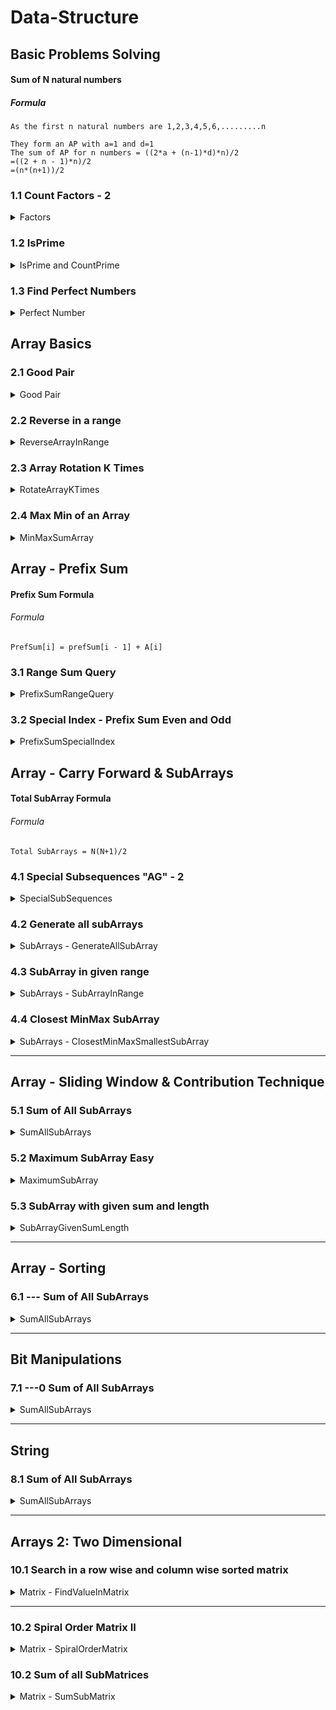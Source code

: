 # Data-Structure
## Basic Problems Solving
#### Sum of N natural numbers
##### Formula
```
As the first n natural numbers are 1,2,3,4,5,6,.........n

They form an AP with a=1 and d=1
The sum of AP for n numbers = ((2*a + (n-1)*d)*n)/2
=((2 + n - 1)*n)/2
=(n*(n+1))/2
```
### 1.1 Count Factors - 2
<details>
<summary>Factors</summary>

#### Problem Description
```
Given an integer A, you need to find the count of it's factors.
Factor of a number is the number which divides it perfectly leaving no remainder.
Example : 1, 2, 3, 6 are factors of 6
```
#### Problem Constraints
- 1 <= A <= 10<sup>9</sup>
#### Input Format : `The first and only argument is an integer A.`
#### Output Format : `Return the count of factors of A.`
#### Examples : 
**Input 1:** `5`  &nbsp;&nbsp;&nbsp;&nbsp;&nbsp;  **Output 1:** `2`

**Input 2:** `10` &nbsp;&nbsp;&nbsp;&nbsp;&nbsp;  **Output 2:** `4`
#### Example Explanation
***Explanation 1:*** `Factors of 5 are 1 and 5.`

***Explanation 2:*** `Factors of 10 are 1, 2, 5, and 10.`
</details>

### 1.2 IsPrime
<details>
<summary>IsPrime and CountPrime</summary>

#### Problem Description
```
Given a number A. Return 1 if A is prime and return 0 if not. 

Note : 
The value of A can cross the range of Integer.
```
#### Problem Constraints
- 1 <= A <= 10<sup>9</sup>
#### Input Format : `The first and only argument is an integer A.`
#### Output Format : `Return 1 if A is prime else return 0..`
#### Examples :
**Input 1:** `A = 5`  &nbsp;&nbsp;&nbsp;&nbsp;&nbsp;  **Output 1:** `1`

**Input 2:** `A = 10` &nbsp;&nbsp;&nbsp;&nbsp;&nbsp;  **Output 2:** `0`
#### Example Explanation
***Explanation 1:*** `5 is a prime number.`

***Explanation 2:*** `10 is not a prime number.`
</details>

### 1.3 Find Perfect Numbers
<details>
<summary>Perfect Number</summary>

#### Problem Description
```
You are given an integer A. You have to tell whether it is a perfect number or not.
Perfect number is a positive integer which is equal to the sum of its proper positive divisors.
A <bold>proper divisor</bold> of a natural number is the divisor that is strictly less than the number.
```
#### Problem Constraints
- 1 <= A <= 10<sup>6</sup>
#### Input Format : `First and only argument contains a single positive integer A.`
#### Output Format : `Return 1 if A is a perfect number and 0 otherwise.`
#### Examples :
**Input 1:** `A = 4`  &nbsp;&nbsp;&nbsp;&nbsp;&nbsp;  **Output 1:** `0`

**Input 2:** `A = 6` &nbsp;&nbsp;&nbsp;&nbsp;&nbsp;  **Output 2:** `1`
#### Example Explanation
***Explanation 1:*** `For A = 4, the sum of its proper divisors = 1 + 2 = 3, is not equal to 4.`

***Explanation 2:*** `For A = 6, the sum of its proper divisors = 1 + 2 + 3 = 6, is equal to 6.`
</details>

## Array Basics
### 2.1 Good Pair
<details>
<summary>Good Pair</summary>

#### Problem Description
```
Given an array A and an integer B. A pair(i, j) in the array is a good pair if i != j and (A[i] + A[j] == B).
Check if any good pair exist or not.
```
#### Problem Constraints
- 1 <= A.size() <= 10<sup>4</sup>
- 1 <= A[i] <= 10<sup>9</sup>
- 1 <= B <= 10<sup>9</sup>
#### Input Format : 
```
First argument is an integer array A.
Second argument is an integer B.
```
#### Output Format : `Return 1 if good pair exist otherwise return 0.`
#### Examples :
**Input 1:** `A = [1,2,3,4] B = 7`  &nbsp;&nbsp;&nbsp;&nbsp;&nbsp;  **Output 1:** `1`

**Input 2:** `A = [1,2,4] B = 4` &nbsp;&nbsp;&nbsp;&nbsp;&nbsp;  **Output 2:** `0`

**Input 3:** `A = [1,2,2] B = 4` &nbsp;&nbsp;&nbsp;&nbsp;&nbsp;  **Output 3:** `1`
#### Example Explanation
***Explanation 1:*** `(i,j) = (3,4)`

***Explanation 2:*** `No pair has sum equal to 4.`

***Explanation 3:*** ` (i,j) = (2,3)`
</details>

### 2.2 Reverse in a range
<details>
<summary>ReverseArrayInRange</summary>

#### Problem Description
```
Given an array A of N integers and also given two integers B and C. 
Reverse the elements of the array A within the given inclusive range [B, C].
```
#### Problem Constraints
- 1 <= N <= 10<sup>5</sup>
- 1 <= A[i] <= 10<sup>9</sup>
- 0 <= B <= C <= N - 1
#### Input Format :
```
The first argument A is an array of integer.
The second and third arguments are integers B and C
```
#### Output Format : `Return the array A after reversing in the given range.`
#### Examples :
**Input 1:** `A = [1,2,3,4] B = 2 C = 3`  &nbsp;&nbsp;&nbsp;&nbsp;&nbsp;  **Output 1:** `[1, 2, 4, 3]`

**Input 2:** `A = [2, 5, 6] B = 0  C = 2` &nbsp;&nbsp;&nbsp;&nbsp;&nbsp;  **Output 2:** `[6, 5, 2]`

#### Example Explanation
***Explanation 1:*** `We reverse the subarray [3, 4].`

***Explanation 2:*** `We reverse the entire array [2, 5, 6].`
</details>

### 2.3 Array Rotation K Times
<details>
<summary>RotateArrayKTimes</summary>

#### Problem Description
```
Given an integer array A of size N and an integer B, you have to return the same array after rotating it B times towards the right.
```
#### Problem Constraints
- 1 <= N <= 10<sup>5</sup>
- 1 <= A[i] <= 10<sup>9</sup>
- 1 <= B <= 10<sup>9</sup>
#### Input Format :
```
The first argument given is the integer array A.
The second argument given is the integer B.
```
#### Output Format : `Return the array A after rotating it B times to the right.`
#### Examples :
**Input 1:** `A = [1, 2, 3, 4] B = 2`  &nbsp;&nbsp;&nbsp;&nbsp;&nbsp;  **Output 1:** `[3, 4, 1, 2]`

**Input 2:** `A = [2, 5, 6] B = 1` &nbsp;&nbsp;&nbsp;&nbsp;&nbsp;  **Output 2:** `[6, 5, 2]`

#### Example Explanation
***Explanation 1:*** `Rotate towards the right 2 times - [1, 2, 3, 4] => [4, 1, 2, 3] => [3, 4, 1, 2].`

***Explanation 2:*** `Rotate towards the right 1 time - [2, 5, 6] => [6, 2, 5].`
</details>

### 2.4 Max Min of an Array
<details>
<summary>MinMaxSumArray</summary>

#### Problem Description
```
Given an array A of size N. You need to find the sum of Maximum and Minimum element in the given array.
```
#### Problem Constraints
- 1 <= N <= 10<sup>5</sup>
- 10<sup>9</sup> <= A[i] <= 10<sup>9</sup>
#### Input Format : `First argument A is an integer array.`
#### Output Format : `Return the sum of maximum and minimum element of the array.`
#### Examples :
**Input 1:** `A = [-2, 1, -4, 5, 3] `  &nbsp;&nbsp;&nbsp;&nbsp;&nbsp;  **Output 1:** `1`

**Input 2:** `A = [1, 3, 4, 1]` &nbsp;&nbsp;&nbsp;&nbsp;&nbsp;  **Output 2:** `5`

#### Example Explanation
***Explanation 1:*** `Maximum Element is 5 and Minimum element is -4. (5 + (-4)) = 1. `

***Explanation 2:*** `Maximum Element is 4 and Minimum element is 1. (4 + 1) = 5.`
</details>

## Array - Prefix Sum
#### Prefix Sum Formula
###### Formula
```
PrefSum[i] = prefSum[i - 1] + A[i]
```
### 3.1 Range Sum Query
<details>
<summary>PrefixSumRangeQuery</summary>

#### Problem Description
```
You are given an integer array A of length N.
You are also given a 2D integer array B with dimensions M x 2, where each row denotes a [L, R] query.
For each query, you have to find the sum of all elements from L to R indices in A (0 - indexed).
More formally, find A[L] + A[L + 1] + A[L + 2] +... + A[R - 1] + A[R] for each query.
```
#### Problem Constraints
- 1 <= N, M <= 10<sup>5</sup> 
- 1 <= A[i] <= 10<sup>9</sup>
- 0 <= L <= R < N
#### Input Format : 
```
The first argument is the integer array A.
The second argument is the 2D integer array B.
```
#### Output Format : `Return an integer array of length M where ith element is the answer for ith query in B.`
#### Examples :
**Input 1:** `A = [1, 2, 3, 4, 5] B = [[0, 3], [1, 2]]`  &nbsp;&nbsp;&nbsp;&nbsp;&nbsp;  **Output 1:** `[10, 5]`

**Input 2:** `A = [2, 2, 2] B = [[0, 0], [1, 2]]` &nbsp;&nbsp;&nbsp;&nbsp;&nbsp;  **Output 2:** `[2, 4]`

#### Example Explanation
***Explanation 1:*** 
```
The sum of all elements of A[0 ... 3] = 1 + 2 + 3 + 4 = 10.
The sum of all elements of A[1 ... 2] = 2 + 3 = 5.
```

***Explanation 2:*** 
```
The sum of all elements of A[0 ... 0] = 2 = 2.
The sum of all elements of A[1 ... 2] = 2 + 2 = 4.
```
</details>

### 3.2 Special Index - Prefix Sum Even and Odd
<details>
<summary>PrefixSumSpecialIndex</summary>

#### Problem Description
```
Given an array, arr[] of size N, the task is to find the count of array indices such that removing an element from these indices makes the sum of even-indexed and odd-indexed array elements equal.
```
#### Problem Constraints
- 1 <= N <= 10<sup>5</sup>
- 10<sup>5</sup> <= A[i] <= 10<sup>5</sup>
- Sum of all elements of A <= 109
#### Input Format :
```
First argument contains an array A of integers of size N
```
#### Output Format : `Return the count of array indices such that removing an element from these indices makes the sum of even-indexed and odd-indexed array elements equal.`
#### Examples :
**Input 1:** `A = A = [2, 1, 6, 4]`  &nbsp;&nbsp;&nbsp;&nbsp;&nbsp;  **Output 1:** `1`

**Input 2:** `A = [1, 1, 1]` &nbsp;&nbsp;&nbsp;&nbsp;&nbsp;  **Output 2:** `3`

#### Example Explanation
***Explanation 1:***
```
Removing arr[1] from the array modifies arr[] to { 2, 6, 4 } such that, arr[0] + arr[2] = arr[1]. 
Therefore, the required output is 1.
```

***Explanation 2:***
```
Removing arr[0] from the given array modifies arr[] to { 1, 1 } such that arr[0] = arr[1] 
Removing arr[1] from the given array modifies arr[] to { 1, 1 } such that arr[0] = arr[1] 
Removing arr[2] from the given array modifies arr[] to { 1, 1 } such that arr[0] = arr[1] 
Therefore, the required output is 3.
```
</details>

## Array - Carry Forward & SubArrays
#### Total SubArray Formula
###### Formula
```
Total SubArrays = N(N+1)/2
```
### 4.1 Special Subsequences "AG" - 2
<details>
<summary>SpecialSubSequences</summary>

#### Problem Description
```
You have given a string A having Uppercase English letters.
You have to find the number of pairs (i, j) such that A[i] = 'A', A[j] = 'G' and i < j.
```
#### Problem Constraints
- 1 <= length(A) <= 10<sup>5</sup>
#### Input Format : `First and only argument is a string A.`
#### Output Format : `Return an long integer denoting the answer.`
#### Examples :
**Input 1:** ` A = "ABCGAG"`  &nbsp;&nbsp;&nbsp;&nbsp;&nbsp;  **Output 1:** `3`

**Input 2:** `A = "GAB"` &nbsp;&nbsp;&nbsp;&nbsp;&nbsp;  **Output 2:** `0`

#### Example Explanation
***Explanation 1:*** ` Subsequence "AG" is 3 times in given string, the pairs are (0, 3), (0, 5) and (4, 5). `

***Explanation 2:*** ` There is no subsequence "AG" in the given string.`
</details>

### 4.2 Generate all subArrays
<details>
<summary>SubArrays - GenerateAllSubArray</summary>

#### Problem Description
```
You are given an array A of N integers.
Return a 2D array consisting of all the subarrays of the array
Note : The order of the subarrays in the resulting 2D array does not matter.
```
#### Problem Constraints
- 1 <= lA[i] <= 10<sup>5</sup>
- 1 <= N <= 100
#### Input Format : `First argument A is an array of integers.`
#### Output Format : `Return a 2D array of integers in any order.`
#### Examples :
**Input 1:** `A = [1, 2, 3]`  &nbsp;&nbsp;&nbsp;&nbsp;&nbsp;  **Output 1:** `[[1], [1, 2], [1, 2, 3], [2], [2, 3], [3]]`

**Input 2:** `A = [5, 2, 1, 4]` &nbsp;&nbsp;&nbsp;&nbsp;&nbsp;  **Output 2:** `[[1 ], [1 4 ], [2 ], [2 1 ], [2 1 4 ], [4 ], [5 ], [5 2 ], [5 2 1 ], [5 2 1 4 ] ]`

#### Example Explanation
***Explanation 1:*** `All the subarrays of the array are returned. There are a total of 6 subarrays.`

***Explanation 2:*** `All the subarrays of the array are returned. There are a total of 10 subarrays.`
</details>

### 4.3  SubArray in given range
<details>
<summary>SubArrays - SubArrayInRange</summary>

#### Problem Description
```
Given an array A of length N, return the subarray from B to C.
```
#### Problem Constraints
- 1 <= lA[i] <= 10<sup>5</sup>
- 1 <= A[i] <= 10<sup>9</sup>
- 0 <= B <= C < N
#### Input Format : 
```
The first argument A is an array of integers
The remaining argument B and C are integers.
```
#### Output Format : `Return a subarray.`
#### Examples :
**Input 1:** `A = [4, 3, 2, 6] B = 1  C = 3`  &nbsp;&nbsp;&nbsp;&nbsp;&nbsp;  **Output 1:** `[3, 2, 6]`

**Input 2:** `A = [4, 2, 2] B = 0  C = 1` &nbsp;&nbsp;&nbsp;&nbsp;&nbsp;  **Output 2:** `[4, 2]`

#### Example Explanation
***Explanation 1:*** `The subarray of A from 1 to 3 is [3, 2, 6].`

***Explanation 2:*** `The subarray of A from 0 to 1 is [4, 2].`
</details>

### 4.4  Closest MinMax SubArray
<details>
<summary>SubArrays - ClosestMinMaxSmallestSubArray</summary>

#### Problem Description
```
Given an array A, find the size of the smallest subarray such that 
it contains at least one occurrence of the maximum value of the array and at least one occurrence of the minimum value of the array.
```
#### Problem Constraints
- 1 <= |A| <= 2000 
#### Input Format : `First and only argument is vector A.`
#### Output Format : `Return the length of the smallest subarray which has at least one occurrence of minimum and maximum element of the array.`
#### Examples :
**Input 1:** `A = [1, 3, 2]`  &nbsp;&nbsp;&nbsp;&nbsp;&nbsp;  **Output 1:** `2`

**Input 2:** `A = [2, 6, 1, 6, 9]` &nbsp;&nbsp;&nbsp;&nbsp;&nbsp;  **Output 2:** `3`

#### Example Explanation
***Explanation 1:*** `Take the 1st and 2nd elements as they are the minimum and maximum elements respectievly.`

***Explanation 2:*** `Take the last 3 elements of the array.`
</details>

---

## Array - Sliding Window & Contribution Technique
### 5.1 Sum of All SubArrays
<details>
<summary>SumAllSubArrays</summary>

#### Problem Description
```
You are given an integer array A of length N.
You have to find the sum of all subarray sums of A.
More formally, a subarray is defined as a contiguous part of an array which we can obtain by deleting zero or more elements from either end of the array.
A subarray sum denotes the sum of all the elements of that subarray.
Note : Be careful of integer overflow issues while calculations. Use appropriate datatypes.
```
#### Problem Constraints
- 1 <= N <= 10<sup>5</sup>
- 1 <= Ai <= 10<sup>4</sup>
#### Input Format : `The first argument is the integer array A.`
#### Output Format : `Return a single integer denoting the sum of all subarray sums of the given array.`
#### Examples :
**Input 1:** `A = [1, 2, 3]`  &nbsp;&nbsp;&nbsp;&nbsp;&nbsp;  **Output 1:** `19`

**Input 2:** `A = [2, 1, 3]` &nbsp;&nbsp;&nbsp;&nbsp;&nbsp;  **Output 2:** `20`

#### Example Explanation
***Explanation 1:*** 
```
The different subarrays for the given array are: [1], [2], [3], [1, 2], [2, 3], [1, 2, 3].
Their sums are: 1 + 2 + 3 + 3 + 5 + 6 = 20
```

***Explanation 2:***
```
The different subarrays for the given array are: [2], [1], [3], [2, 1], [1, 3], [2, 1, 3].
Their sums are: 2 + 1 + 3 + 3 + 4 + 6 = 19
```
</details>

### 5.2 Maximum SubArray Easy
<details>
<summary>MaximumSubArray</summary>

#### Problem Description
```
You are given an integer array C of size A. Now you need to find a subarray (contiguous elements) so that the sum of contiguous elements is maximum.
But the sum must not exceed B.
```
#### Problem Constraints
- 1 <= A <= 10<sup>3</sup>
- 1 <= B <= 10<sup>9</sup>
- 1 <= C[i] <= 10<sup>6</sup>
#### Input Format : 
```
The first argument is the integer A.
The second argument is the integer B.
The third argument is the integer array C.
```
#### Output Format : `Return a single integer which denotes the maximum sum.`
#### Examples :
**Input 1:** `A = 5 B = 12 C = [2, 1, 3, 4, 5]`  &nbsp;&nbsp;&nbsp;&nbsp;&nbsp;  **Output 1:** `12`

**Input 2:** `A = 3 B = 1 C = [2, 2, 2]` &nbsp;&nbsp;&nbsp;&nbsp;&nbsp;  **Output 2:** `0`

#### Example Explanation
***Explanation 1:*** ```We can select {3,4,5} which sums up to 12 which is the maximum possible sum.```

***Explanation 2:***
```
All elements are greater than B, which means we cannot select any subarray.
Hence, the answer is 0.
```
</details>
    
### 5.3 SubArray with given sum and length
<details>
<summary>SubArrayGivenSumLength</summary>

#### Problem Description
```
Given an array A of length N. Also given are integers B and C.
Return 1 if there exists a subarray with length B having sum C and 0 otherwise
```
#### Problem Constraints
- 1 <= N <= 10<sup>5</sup>
- 1 <= A[i] <= 10<sup>4</sup>
- 1 <= B <= N
- 1 <= C <= 10<sup>9</sup>
#### Input Format :
```
First argument A is an array of integers.
The remaining arguments B and C are integers
```
#### Output Format : `Return 1 if such a subarray exist and 0 otherwise.`
#### Examples :
**Input 1:** `A = [4, 3, 2, 6, 1] B = 3 C = 11`  &nbsp;&nbsp;&nbsp;&nbsp;&nbsp;  **Output 1:** `1`

**Input 2:** `A = [4, 2, 2, 5, 1] B = 4 C = 6` &nbsp;&nbsp;&nbsp;&nbsp;&nbsp;  **Output 2:** `0`

#### Example Explanation
***Explanation 1:***  `The subarray [3, 2, 6] is of length 3 and sum 11.`

***Explanation 2:*** `There are no such subarray.`
</details>

---

## Array - Sorting
### 6.1 --- Sum of All SubArrays
<details>
<summary>SumAllSubArrays</summary>

#### Problem Description
```
You are given an integer array A of length N.
You have to find the sum of all subarray sums of A.
More formally, a subarray is defined as a contiguous part of an array which we can obtain by deleting zero or more elements from either end of the array.
A subarray sum denotes the sum of all the elements of that subarray.
Note : Be careful of integer overflow issues while calculations. Use appropriate datatypes.
```
#### Problem Constraints
- 1 <= N <= 10<sup>5</sup>
- 1 <= Ai <= 10<sup>4</sup>
#### Input Format : `The first argument is the integer array A.`
#### Output Format : `Return a single integer denoting the sum of all subarray sums of the given array.`
#### Examples :
**Input 1:** `A = [1, 2, 3]`  &nbsp;&nbsp;&nbsp;&nbsp;&nbsp;  **Output 1:** `19`

**Input 2:** `A = [2, 1, 3]` &nbsp;&nbsp;&nbsp;&nbsp;&nbsp;  **Output 2:** `20`

#### Example Explanation
***Explanation 1:***
```
The different subarrays for the given array are: [1], [2], [3], [1, 2], [2, 3], [1, 2, 3].
Their sums are: 1 + 2 + 3 + 3 + 5 + 6 = 20
```

***Explanation 2:***
```
The different subarrays for the given array are: [2], [1], [3], [2, 1], [1, 3], [2, 1, 3].
Their sums are: 2 + 1 + 3 + 3 + 4 + 6 = 19
```
</details>

---

## Bit Manipulations 
### 7.1 ---0 Sum of All SubArrays
<details>
<summary>SumAllSubArrays</summary>

#### Problem Description
```
You are given an integer array A of length N.
You have to find the sum of all subarray sums of A.
More formally, a subarray is defined as a contiguous part of an array which we can obtain by deleting zero or more elements from either end of the array.
A subarray sum denotes the sum of all the elements of that subarray.
Note : Be careful of integer overflow issues while calculations. Use appropriate datatypes.
```
#### Problem Constraints
- 1 <= N <= 10<sup>5</sup>
- 1 <= Ai <= 10<sup>4</sup>
#### Input Format : `The first argument is the integer array A.`
#### Output Format : `Return a single integer denoting the sum of all subarray sums of the given array.`
#### Examples :
**Input 1:** `A = [1, 2, 3]`  &nbsp;&nbsp;&nbsp;&nbsp;&nbsp;  **Output 1:** `19`

**Input 2:** `A = [2, 1, 3]` &nbsp;&nbsp;&nbsp;&nbsp;&nbsp;  **Output 2:** `20`

#### Example Explanation
***Explanation 1:***
```
The different subarrays for the given array are: [1], [2], [3], [1, 2], [2, 3], [1, 2, 3].
Their sums are: 1 + 2 + 3 + 3 + 5 + 6 = 20
```

***Explanation 2:***
```
The different subarrays for the given array are: [2], [1], [3], [2, 1], [1, 3], [2, 1, 3].
Their sums are: 2 + 1 + 3 + 3 + 4 + 6 = 19
```
</details>

---

## String
### 8.1 Sum of All SubArrays
<details>
<summary>SumAllSubArrays</summary>

#### Problem Description
```
You are given an integer array A of length N.
You have to find the sum of all subarray sums of A.
More formally, a subarray is defined as a contiguous part of an array which we can obtain by deleting zero or more elements from either end of the array.
A subarray sum denotes the sum of all the elements of that subarray.
Note : Be careful of integer overflow issues while calculations. Use appropriate datatypes.
```
#### Problem Constraints
- 1 <= N <= 10<sup>5</sup>
- 1 <= Ai <= 10<sup>4</sup>
#### Input Format : `The first argument is the integer array A.`
#### Output Format : `Return a single integer denoting the sum of all subarray sums of the given array.`
#### Examples :
**Input 1:** `A = [1, 2, 3]`  &nbsp;&nbsp;&nbsp;&nbsp;&nbsp;  **Output 1:** `19`

**Input 2:** `A = [2, 1, 3]` &nbsp;&nbsp;&nbsp;&nbsp;&nbsp;  **Output 2:** `20`

#### Example Explanation
***Explanation 1:***
```
The different subarrays for the given array are: [1], [2], [3], [1, 2], [2, 3], [1, 2, 3].
Their sums are: 1 + 2 + 3 + 3 + 5 + 6 = 20
```

***Explanation 2:***
```
The different subarrays for the given array are: [2], [1], [3], [2, 1], [1, 3], [2, 1, 3].
Their sums are: 2 + 1 + 3 + 3 + 4 + 6 = 19
```
</details>

---

## Arrays 2: Two Dimensional
### 10.1 Search in a row wise and column wise sorted matrix
<details>
<summary>Matrix - FindValueInMatrix</summary>

#### Problem Description
```
Given a matrix of integers A of size N x M and an integer B.

In the given matrix every row and column is sorted in non-decreasing order. Find and return the position of B in the matrix in the given form:
If A[i][j] = B then return (i * 1009 + j)
If B is not present return -1.

Note 1: Rows are numbered from top to bottom and columns are numbered from left to right.
Note 2: If there are multiple B in A then return the smallest value of i*1009 +j such that A[i][j]=B.
Note 3: Expected time complexity is linear
Note 4: Use 1-based indexing
```
#### Problem Constraints
- 1 <= N, M <= 1000 
- 100000 <= A[i] <= 100000 
- 100000 <= B <= 100000
#### Input Format : 
```
The first argument given is the integer matrix A.
The second argument given is the integer B.
```
#### Output Format : `Return the position of B and if it is not present in A return -1 instead.`
#### Examples :
**Input 1:** `A = [[1, 2, 3] [4, 5, 6] [7, 8, 9]]  B = 2`  &nbsp;&nbsp;&nbsp;&nbsp;&nbsp;  **Output 1:** `1011`

**Input 2:** `A = [[1, 2] [3, 3]]  B = 3` &nbsp;&nbsp;&nbsp;&nbsp;&nbsp;  **Output 2:** `2019`

#### Example Explanation
***Explanation 1:***
```
A[1][2] = 2
1 * 1009 + 2 = 1011
```

***Explanation 2:***
```
A[2][1] = 3
2 * 1009 + 1 = 2019
A[2][2] = 3
2 * 1009 + 2 = 2020
The minimum value is 2019
```
</details>

---

### 10.2 Spiral Order Matrix II
<details>
<summary>Matrix - SpiralOrderMatrix</summary>

#### Problem Description
`
Given an integer A, generate a square matrix filled with elements from 1 to A<sub>2</sub> in spiral order and return the generated square matrix.
`
#### Problem Constraints
- 1 <= A <= 1000
#### Input Format :`First and only argument is integer A`
#### Output Format : `Return a 2-D matrix which consists of the elements added in spiral order.`
#### Examples :
**Input 1:** `A = 1  B = 2`  &nbsp;&nbsp;&nbsp;&nbsp;&nbsp;  **Output 1:** `[[1]]`

**Input 2:** `A = 2  B = 3` &nbsp;&nbsp;&nbsp;&nbsp;&nbsp;  **Output 2:** `[ [1, 2], [4, 3] ]`

**Input 2:** `A = 5  B = 3` &nbsp;&nbsp;&nbsp;&nbsp;&nbsp;  **Output 2:** `[ [1,   2,  3,  4, 5],[16, 17, 18, 19, 6],[15, 24, 25, 20, 7],[14, 23, 22, 21, 8],[13, 12, 11, 10, 9] ]`

#### Example Explanation
***Explanation 1:***
```
Only 1 is to be arranged.
```

***Explanation 2:***
```
1 --> 2
      |
      |
4<--- 3
```

***Explanation 3:***
```![img.png](img.png)```
</details>


### 10.2 Sum of all SubMatrices
<details>
<summary>Matrix - SumSubMatrix</summary>

#### Problem Description
`
Given a 2D Matrix A of dimensions N*N, we need to return the sum of all possible submatrices.
`
#### Problem Constraints
- 1 <= N <=30 
- 0 <= A[i][j] <= 10
#### Input Format :`Single argument representing a 2-D array A of size N x N.`
#### Output Format : `Return an integer denoting the sum of all possible submatrices in the given matrix.`
#### Examples :
**Input 1:** `A = [ [1, 1] [1, 1] ]`  &nbsp;&nbsp;&nbsp;&nbsp;&nbsp;  **Output 1:** `16`

**Input 2:** `A = [ [1, 2] [3, 4] ]` &nbsp;&nbsp;&nbsp;&nbsp;&nbsp;  **Output 2:** `40`

#### Example Explanation
***Explanation 1:***
```
Number of submatrices with 1 elements = 4, so sum of all such submatrices = 4 * 1 = 4
Number of submatrices with 2 elements = 4, so sum of all such submatrices = 4 * 2 = 8
Number of submatrices with 3 elements = 0
Number of submatrices with 4 elements = 1, so sum of such submatrix = 4
Total Sum = 4+8+4 = 16
```

***Explanation 2:***
```
The submatrices are [1], [2], [3], [4], [1, 2], [3, 4], [1, 3], [2, 4] and [[1, 2], [3, 4]].
Total sum = 40
```
</details>